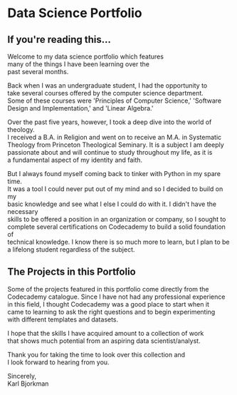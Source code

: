 # Data Science Portfolio

## If you're reading this...
Welcome to my data science portfolio which features \
many of the things I have been learning over the \
past several months.

Back when I was an undergraduate student, I had the opportunity to \
take several courses offered by the computer science department. \
Some of these courses were 'Principles of Computer Science,' 'Software \
Design and Implementation,' and 'Linear Algebra.'

Over the past five years, however, I took a deep dive into the world of theology. \
I received a B.A. in Religion and went on to receive an M.A. in Systematic \
Theology from Princeton Theological Seminary. It is a subject I am deeply \
passionate about and will continue to study throughout my life, as it is \
a fundamental aspect of my identity and faith.

But I always found myself coming back to tinker with Python in my spare time. \
It was a tool I could never put out of my mind and so I decided to build on my \
basic knowledge and see what I else I could do with it. I didn't have the necessary \
skills to be offered a position in an organization or company, so I sought to \
complete several certifications on Codecademy to build a solid foundation of \
technical knowledge. I know there is so much more to learn, but I plan to be \
a lifelong student regardless of the subject.

## The Projects in this Portfolio

Some of the projects featured in this portfolio come directly from the \
Codecademy catalogue. Since I have not had any professional experience \
in this field, I thought Codecademy was a good place to start when it \
came to learning to ask the right questions and to begin experimenting \
with different templates and datasets.

I hope that the skills I have acquired amount to a collection of work \
that shows much potential from an aspiring data scientist/analyst.

Thank you for taking the time to look over this collection and \
I look forward to hearing from you.

Sincerely, \
Karl Bjorkman